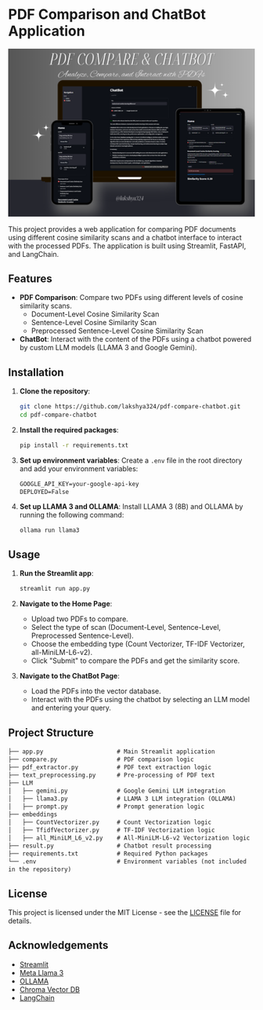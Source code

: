 # PDF Comparison and ChatBot Application

![Project Image](images/readme.png)

This project provides a web application for comparing PDF documents using different cosine similarity scans and a chatbot interface to interact with the processed PDFs. The application is built using Streamlit, FastAPI, and LangChain.

## Features

- **PDF Comparison**: Compare two PDFs using different levels of cosine similarity scans.
  - Document-Level Cosine Similarity Scan
  - Sentence-Level Cosine Similarity Scan
  - Preprocessed Sentence-Level Cosine Similarity Scan
- **ChatBot**: Interact with the content of the PDFs using a chatbot powered by custom LLM models (LLAMA 3 and Google Gemini).

## Installation

1. **Clone the repository**:
    ```bash
    git clone https://github.com/lakshya324/pdf-compare-chatbot.git
    cd pdf-compare-chatbot
    ```

2. **Install the required packages**:
    ```bash
    pip install -r requirements.txt
    ```

3. **Set up environment variables**:
    Create a `.env` file in the root directory and add your environment variables:
    ```
    GOOGLE_API_KEY=your-google-api-key
    DEPLOYED=False
    ```

4. **Set up LLAMA 3 and OLLAMA**:
    Install LLAMA 3 (8B) and OLLAMA by running the following command:
    ```bash
    ollama run llama3
    ```

## Usage

1. **Run the Streamlit app**:
    ```bash
    streamlit run app.py
    ```

2. **Navigate to the Home Page**:
    - Upload two PDFs to compare.
    - Select the type of scan (Document-Level, Sentence-Level, Preprocessed Sentence-Level).
    - Choose the embedding type (Count Vectorizer, TF-IDF Vectorizer, all-MiniLM-L6-v2).
    - Click "Submit" to compare the PDFs and get the similarity score.

3. **Navigate to the ChatBot Page**:
    - Load the PDFs into the vector database.
    - Interact with the PDFs using the chatbot by selecting an LLM model and entering your query.

## Project Structure
```
├── app.py                     # Main Streamlit application
├── compare.py                 # PDF comparison logic
├── pdf_extractor.py           # PDF text extraction logic
├── text_preprocessing.py      # Pre-processing of PDF text
├── LLM
│   ├── gemini.py              # Google Gemini LLM integration
│   ├── llama3.py              # LLAMA 3 LLM integration (OLLAMA)
│   ├── prompt.py              # Prompt generation logic
├── embeddings
│   ├── CountVectorizer.py     # Count Vectorization logic
│   ├── TfidfVectorizer.py     # TF-IDF Vectorization logic
│   ├── all_MiniLM_L6_v2.py    # All-MiniLM-L6-v2 Vectorization logic
├── result.py                  # Chatbot result processing
├── requirements.txt           # Required Python packages
└── .env                       # Environment variables (not included in the repository)
```

## License

This project is licensed under the MIT License - see the [LICENSE](LICENSE) file for details.

## Acknowledgements

- [Streamlit](https://www.streamlit.io/)
- [Meta Llama 3](https://llama.meta.com/llama3/)
- [OLLAMA](https://ollama.com/)
- [Chroma Vector DB](https://www.trychroma.com/)
- [LangChain](https://www.langchain.com/)